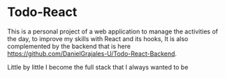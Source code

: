 # Todo-React

This is a personal project of a web application to manage the activities of the day,
to improve my skills with React and its hooks, It is also complemented by the backend 
that is here https://github.com/DanielGrajales-U/Todo-React-Backend.

Little by little I become the full stack that I always wanted to be
